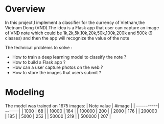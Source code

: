 # Overview
In this project,I implement a classifier for the currency of Vietnam,the Vietnam Dong  (VND).The idea is a Flask app that user can capture an image of VND note which could be 1k,2k,5k,10k,20k,50k,100k,200k and 500k (9 classes) and then the app will recognize the value of the note

The technical problems to solve :
- How to train a deep learning model to classify the note ?
- How to build a Flask app ?
- How can a user capture photos on the web ?
- How to store the images that users submit ?

# Modeling
The model was trained on 1675 images:
| Note value | #image |
| -----------| -------|
|   1000     |  68    |
|   10000    |  164   |
|   100000   |  200   |
|   2000     |  176   |
|   200000   |  185   |
|   5000     |  253   |
|   50000    |  219   |
|   500000   |  207   | 
